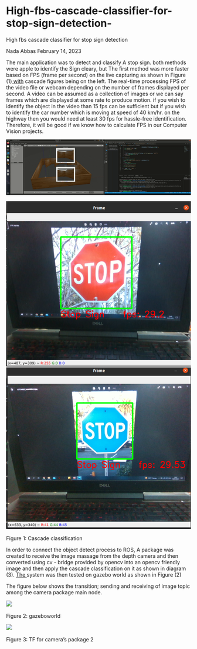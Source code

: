 # High-fbs-cascade-classifier-for-stop-sign-detection-
High fbs cascade classifier for stop sign detection

Nada Abbas February 14, 2023

The main application was to detect and classify A stop sign. both methods were apple to identify the Sign cleary, but The first method was more faster based on FPS (frame per second) on the live capturing as shown in Figure (1)[ with](#_page0_x280.96_y474.65) cascade figures being on the left. The real-time processing FPS of the video file or webcam depending on the number of frames displayed per second. A video can be assumed as a collection of images or we can say frames which are displayed at some rate to produce motion. if you wish to identify the object in the video than 15 fps can be sufficient but if you wish to identify the car number which is moving at speed of 40 km/hr. on the highway then you would need at least 30 fps for hassle-free identification. Therefore, it will be good if we know how to calculate FPS in our Computer Vision projects.

![](ezgif.com-video-to-gif.gif)

![](stopsign1_hass.png) ![](stopsign2_hass.png)

Figure 1: Cascade classification

In order to connect the object detect process to ROS, A package was created to receive the image massage from the depth camera and then converted using cv - bridge provided by opencv into an opencv friendly image and then apply the cascade classification on it as shown in diagram (3). [The ](#_page1_x274.27_y642.99)system was then tested on gazebo world as shown in Figure (2)

The figure below shows the transition; sending and receiving of image topic among the camera package main node.

![](Aspose.Words.4c83d0f6-44a4-4e09-83a2-1ff6e0378b87.003.png)

Figure 2: gazeboworld

![](Aspose.Words.4c83d0f6-44a4-4e09-83a2-1ff6e0378b87.004.png)

Figure 3: TF for camera’s package
2
